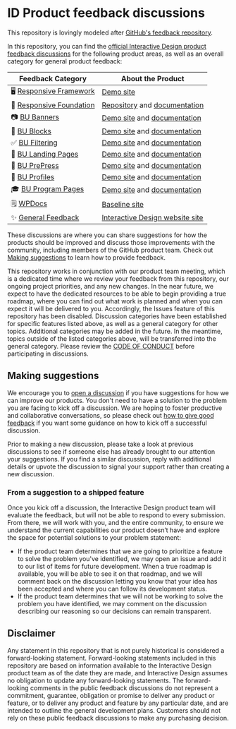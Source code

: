 # ID Product feedback discussions
This repository is lovingly modeled after [GitHub's feedback repository](https://github.com/github/feedback).

In this repository, you can find the [official Interactive Design product feedback discussions](https://github.com/bu-ist/id-product-feedback/discussions) for the following product areas, as well as an overall category for general product feedback:

| **Feedback Category** | **About the Product** 	|
|---	|---	|
| 🖥️ [Responsive Framework](https://github.com/bu-ist/id-product-feedback/discussions/categories/responsive-framework-feedback) 	| [Demo site](https://id-demos.cms-devl.bu.edu/responsive-framework/) |
| 🎨 [Responsive Foundation](https://github.com/bu-ist/id-product-feedback/discussions/categories/responsive-foundation-feedback) 	| [Repository](https://github.com/bu-ist/responsive-foundation/) and [documentation](https://bu-ist.github.io/responsive-foundation/) |
| 📷 [BU Banners](https://github.com/bu-ist/id-product-feedback/discussions/categories/bu-banners-feedback) 	| [Demo site](https://id-demos.cms-devl.bu.edu/bu-banners/) and [documentation](https://id-demos.cms-devl.bu.edu/bu-banners/image-sizes-guidelines-templates/)	|
| 🧩 [BU Blocks](https://github.com/bu-ist/id-product-feedback/discussions/categories/bu-blocks-feedback) 	| [Demo site](https://id-demos.cms-devl.bu.edu/bu-blocks/) and [documentation](https://github.com/bu-ist/bu-blocks/wiki)	|
| ✅ [BU Filtering](https://github.com/bu-ist/id-product-feedback/discussions/categories/bu-filtering-feedback) 	| [Demo site](https://id-demos.cms-devl.bu.edu/bu-filtering/) and [documentation](https://github.com/bu-ist/bu-filtering/tree/develop/docs)	|
| 🚀 [BU Landing Pages](https://github.com/bu-ist/id-product-feedback/discussions/categories/bu-landing-pages-feedback) 	| [Demo site](https://id-demos.cms-devl.bu.edu/bu-landing-pages/) and [documentation](https://www.bu.edu/tech/services/cccs/websites/www/wordpress/how-to/bu-landing-pages/)	|
| 📰 [BU PrePress](https://github.com/bu-ist/id-product-feedback/discussions/categories/bu-prepress-feedback) | [Demo site](https://id-demos.cms-devl.bu.edu/bu-prepress/) and [documentation](https://github.com/bu-ist/bu-prepress/wiki) 	|
| 👤 [BU Profiles](https://github.com/bu-ist/id-product-feedback/discussions/categories/bu-profiles-feedback) | [Demo site](https://id-demos.cms-devl.bu.edu/bu-profiles/) and [documentation](https://www.bu.edu/tech/services/cccs/websites/www/wordpress/how-to/profiles/) 	|
| 🎓 [BU Program Pages](https://github.com/bu-ist/id-product-feedback/discussions/categories/bu-program-pages-feedback) 	| [Demo site](https://id-demos.cms-devl.bu.edu/bu-programs/degree-program/sculpture-program/) and [documentation](https://github.com/bu-ist/bu-program-pages)	|
| 🗒️ [WPDocs](https://github.com/bu-ist/id-product-feedback/discussions/categories/wpdocs-feedback) 	| [Baseline site](https://wpdocs.bu.edu/)	|
| ✨ [General Feedback](https://github.com/bu-ist/id-product-feedback/discussions/categories/general-feedback) 	| [Interactive Design website site](https://www.bu.edu/interactive-design/)|

These discussions are where you can share suggestions for how the products should be improved and discuss those improvements with the community, including members of the GitHub product team. Check out [Making suggestions](#making-suggestions) to learn how to provide feedback.

This repository works in conjunction with our product team meeting, which is a dedicated time where we review your feedback from this repository, our ongoing project priorities, and any new changes. In the near future, we expect to have the dedicated resources to be able to begin providing a true roadmap, where you can find out what work is planned and when you can expect it will be delivered to you. Accordingly, the Issues feature of this repository has been disabled. Discussion categories have been established for specific features listed above, as well as a general category for other topics. Additional categories may be added in the future. In the meantime, topics outside of the listed categories above, will be transferred into the general category. Please review the [CODE OF CONDUCT](CODE_OF_CONDUCT.md) before participating in discussions.

## Making suggestions

We encourage you to [open a discussion](https://github.com/bu-ist/id-product-feedback/discussions) if you have suggestions for how we can improve our products. You don't need to have a solution to the problem you are facing to kick off a discussion. We are hoping to foster productive and collaborative conversations, so please check out [how to give good feedback](https://github.com/bu-ist/id-product-feedback/discussions/1) if you want some guidance on how to kick off a successful discussion.

Prior to making a new discussion, please take a look at previous discussions to see if someone else has already brought to our attention your suggestions. If you find a similar discussion, reply with additional details or upvote the discussion to signal your support rather than creating a new discussion.

### From a suggestion to a shipped feature

Once you kick off a discussion, the Interactive Design product team will evaluate the feedback, but will not be able to respond to every submission. From there, we will work with you, and the entire community, to ensure we understand the current capabilities our product doesn’t have and explore the space for potential solutions to your problem statement:

- If the product team determines that we are going to prioritize a feature to solve the problem you've identified, we may open an issue and add it to our list of items for future development. When a true roadmap is available, you will be able to see it on that roadmap, and we will comment back on the discussion letting you know that your idea has been accepted and where you can follow its development status.
- If the product team determines that we will not be working to solve the problem you have identified, we may comment on the discussion describing our reasoning so our decisions can remain transparent.

## Disclaimer

Any statement in this repository that is not purely historical is considered a forward-looking statement. Forward-looking statements included in this repository are based on information available to the Interactive Design product team as of the date they are made, and Interactive Design assumes no obligation to update any forward-looking statements. The forward-looking comments in the public feedback discussions do not represent a commitment, guarantee, obligation or promise to deliver any product or feature, or to deliver any product and feature by any particular date, and are intended to outline the general development plans. Customers should not rely on these public feedback discussions to make any purchasing decision.
